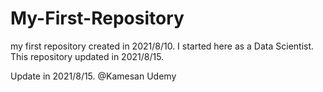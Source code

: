 # My-First-Repository
my first repository created in 2021/8/10.
I started here as a Data Scientist.
This repository updated in 2021/8/15.

Update in 2021/8/15.
@Kamesan Udemy